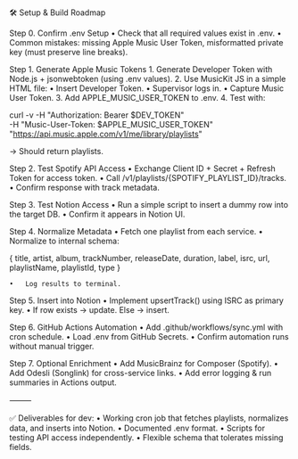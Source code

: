 🛠 Setup & Build Roadmap

Step 0. Confirm .env Setup
	•	Check that all required values exist in .env.
	•	Common mistakes: missing Apple Music User Token, misformatted private key (must preserve line breaks).

Step 1. Generate Apple Music Tokens
	1.	Generate Developer Token with Node.js + jsonwebtoken (using .env values).
	2.	Use MusicKit JS in a simple HTML file:
	•	Insert Developer Token.
	•	Supervisor logs in.
	•	Capture Music User Token.
	3.	Add APPLE_MUSIC_USER_TOKEN to .env.
	4.	Test with:

curl -v -H "Authorization: Bearer $DEV_TOKEN" \
     -H "Music-User-Token: $APPLE_MUSIC_USER_TOKEN" \
     "https://api.music.apple.com/v1/me/library/playlists"

→ Should return playlists.

Step 2. Test Spotify API Access
	•	Exchange Client ID + Secret + Refresh Token for access token.
	•	Call /v1/playlists/{SPOTIFY_PLAYLIST_ID}/tracks.
	•	Confirm response with track metadata.

Step 3. Test Notion Access
	•	Run a simple script to insert a dummy row into the target DB.
	•	Confirm it appears in Notion UI.

Step 4. Normalize Metadata
	•	Fetch one playlist from each service.
	•	Normalize to internal schema:

{
  title,
  artist,
  album,
  trackNumber,
  releaseDate,
  duration,
  label,
  isrc,
  url,
  playlistName,
  playlistId,
  type
}


	•	Log results to terminal.

Step 5. Insert into Notion
	•	Implement upsertTrack() using ISRC as primary key.
	•	If row exists → update. Else → insert.

Step 6. GitHub Actions Automation
	•	Add .github/workflows/sync.yml with cron schedule.
	•	Load .env from GitHub Secrets.
	•	Confirm automation runs without manual trigger.

Step 7. Optional Enrichment
	•	Add MusicBrainz for Composer (Spotify).
	•	Add Odesli (Songlink) for cross-service links.
	•	Add error logging & run summaries in Actions output.

⸻

✅ Deliverables for dev:
	•	Working cron job that fetches playlists, normalizes data, and inserts into Notion.
	•	Documented .env format.
	•	Scripts for testing API access independently.
	•	Flexible schema that tolerates missing fields.

